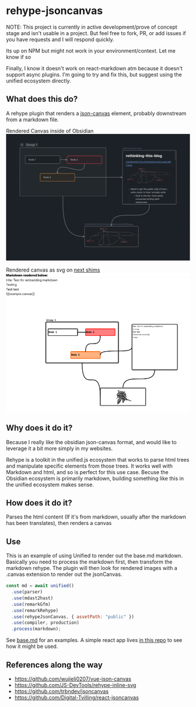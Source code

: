 # rehype-jsoncanvas

NOTE: This project is currently in active development/prove of concept stage and isn't usable in a project. But feel free to fork, PR, or add issues if you have requests and I will respond quickly.

Its up on NPM but might not work in your environment/context. Let me know if so

Finally, I know it doesn't work on react-markdown atm because it doesn't support async plugins. I'm going to try and fix this, but suggest using the unified ecosystem directly.

## What does this do?

A rehype plugin that renders a [json-canvas](https://jsoncanvas.org/) element, probably downstream from a markdown file.

Rendered Canvas inside of Obsidian
![](./example/test-for-plugin.png)

Rendered canvas as svg on [next shims](https://github.com/lovettbarron/shims)
![](./example/currentrender.png)

## Why does it do it?

Because I really like the obsidian json-canvas format, and would like to leverage it a bit more simply in my websites.

Rehype is a toolkit in the unified.js ecosystem that works to parse html trees and manipulate specific elements from those trees. It works well with Markdown and html, and so is perfect for this use case. Becuse the Obsidian ecosystem is primarily markdown, building something like this in the unified ecosystem makes sense.

## How does it do it?

Parses the html content (If it's from markdown, usually after the markdown has been translates), then renders a canvas

## Use

This is an example of using Unified to render out the base.md markdown. Basically you need to process the markdown first, then transform the markdown rehype. The plugin will then look for rendered images with a .canvas extension to render out the jsonCanvas.

```js
const md = await unified()
  .use(parser)
  .use(mdast2hast)
  .use(remarkGfm)
  .use(remarkRehype)
  .use(rehypeJsonCanvas, { assetPath: "public" })
  .use(compiler, production)
  .process(markdown);
```

See [base.md](example/base.md) for an examples. A simple react app lives [in this repo](hhttps://github.com/lovettbarron/shims/tree/main/rehype-jsoncanvas) to see how it might be used.

## References along the way

- https://github.com/wujieli0207/vue-json-canvas
- https://github.com/JS-DevTools/rehype-inline-svg
- https://github.com/trbndev/jsoncanvas
- https://github.com/Digital-Tvilling/react-jsoncanvas
